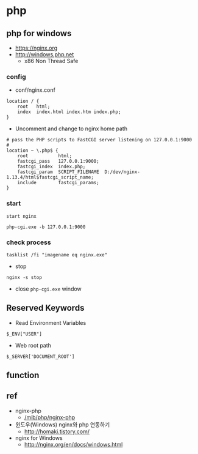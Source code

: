 # php

## php for windows
* https://nginx.org
* http://windows.php.net
  * x86 Non Thread Safe

### config
* conf/nginx.conf
```
location / {
    root   html;
    index  index.html index.htm index.php;
}
```

* Uncomment and change to nginx home path
```
# pass the PHP scripts to FastCGI server listening on 127.0.0.1:9000
#
location ~ \.php$ {
    root           html;
    fastcgi_pass   127.0.0.1:9000;
    fastcgi_index  index.php;
    fastcgi_param  SCRIPT_FILENAME  D:/dev/nginx-1.13.4/html$fastcgi_script_name;
    include        fastcgi_params;
}
```

### start

```
start nginx
```

```
php-cgi.exe -b 127.0.0.1:9000
```

### check process

```
tasklist /fi "imagename eq nginx.exe"
```


* stop
```
nginx -s stop
```

  * close `php-cgi.exe` window


## Reserved Keywords

* Read Environment Variables
```
$_ENV["USER"]
```

* Web root path
```
$_SERVER['DOCUMENT_ROOT']
```

## function


## ref
* nginx-php
  * [/mib/php/nginx-php](/mib/php/nginx-php)
* 윈도우(Windows) nginx와 php 연동하기
  * http://homaki.tistory.com/
* nginx for Windows
  * http://nginx.org/en/docs/windows.html
